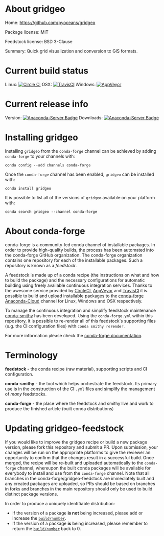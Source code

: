 About gridgeo
=============

Home: https://github.com/pyoceans/gridgeo

Package license: MIT

Feedstock license: BSD 3-Clause

Summary: Quick grid visualization and conversion to GIS formats.



Current build status
====================

Linux: [![Circle CI](https://circleci.com/gh/conda-forge/gridgeo-feedstock.svg?style=shield)](https://circleci.com/gh/conda-forge/gridgeo-feedstock)
OSX: [![TravisCI](https://travis-ci.org/conda-forge/gridgeo-feedstock.svg?branch=master)](https://travis-ci.org/conda-forge/gridgeo-feedstock)
Windows: [![AppVeyor](https://ci.appveyor.com/api/projects/status/github/conda-forge/gridgeo-feedstock?svg=True)](https://ci.appveyor.com/project/conda-forge/gridgeo-feedstock/branch/master)

Current release info
====================
Version: [![Anaconda-Server Badge](https://anaconda.org/conda-forge/gridgeo/badges/version.svg)](https://anaconda.org/conda-forge/gridgeo)
Downloads: [![Anaconda-Server Badge](https://anaconda.org/conda-forge/gridgeo/badges/downloads.svg)](https://anaconda.org/conda-forge/gridgeo)

Installing gridgeo
==================

Installing `gridgeo` from the `conda-forge` channel can be achieved by adding `conda-forge` to your channels with:

```
conda config --add channels conda-forge
```

Once the `conda-forge` channel has been enabled, `gridgeo` can be installed with:

```
conda install gridgeo
```

It is possible to list all of the versions of `gridgeo` available on your platform with:

```
conda search gridgeo --channel conda-forge
```


About conda-forge
=================

conda-forge is a community-led conda channel of installable packages.
In order to provide high-quality builds, the process has been automated into the
conda-forge GitHub organization. The conda-forge organization contains one repository
for each of the installable packages. Such a repository is known as a *feedstock*.

A feedstock is made up of a conda recipe (the instructions on what and how to build
the package) and the necessary configurations for automatic building using freely
available continuous integration services. Thanks to the awesome service provided by
[CircleCI](https://circleci.com/), [AppVeyor](http://www.appveyor.com/)
and [TravisCI](https://travis-ci.org/) it is possible to build and upload installable
packages to the [conda-forge](https://anaconda.org/conda-forge)
[Anaconda-Cloud](http://docs.anaconda.org/) channel for Linux, Windows and OSX respectively.

To manage the continuous integration and simplify feedstock maintenance
[conda-smithy](http://github.com/conda-forge/conda-smithy) has been developed.
Using the ``conda-forge.yml`` within this repository, it is possible to re-render all of
this feedstock's supporting files (e.g. the CI configuration files) with ``conda smithy rerender``.

For more information please check the [conda-forge documentation](https://conda-forge.org/docs/).

Terminology
===========

**feedstock** - the conda recipe (raw material), supporting scripts and CI configuration.

**conda-smithy** - the tool which helps orchestrate the feedstock.
                   Its primary use is in the construction of the CI ``.yml`` files
                   and simplify the management of *many* feedstocks.

**conda-forge** - the place where the feedstock and smithy live and work to
                  produce the finished article (built conda distributions)


Updating gridgeo-feedstock
==========================

If you would like to improve the gridgeo recipe or build a new
package version, please fork this repository and submit a PR. Upon submission,
your changes will be run on the appropriate platforms to give the reviewer an
opportunity to confirm that the changes result in a successful build. Once
merged, the recipe will be re-built and uploaded automatically to the
`conda-forge` channel, whereupon the built conda packages will be available for
everybody to install and use from the `conda-forge` channel.
Note that all branches in the conda-forge/gridgeo-feedstock are
immediately built and any created packages are uploaded, so PRs should be based
on branches in forks and branches in the main repository should only be used to
build distinct package versions.

In order to produce a uniquely identifiable distribution:
 * If the version of a package **is not** being increased, please add or increase
   the [``build/number``](http://conda.pydata.org/docs/building/meta-yaml.html#build-number-and-string).
 * If the version of a package **is** being increased, please remember to return
   the [``build/number``](http://conda.pydata.org/docs/building/meta-yaml.html#build-number-and-string)
   back to 0.